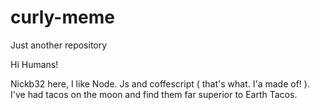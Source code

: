 # curly-meme
Just another repository



Hi Humans!

Nickb32 here, I like Node. Js and coffescript ( that's what. I'a made of! ). I've had tacos on the moon and find them far superior to Earth Tacos.
